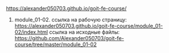 https://alexander050703.github.io/goit-fe-course/

1) module_01-02.
ссылка на рабочую страницу: https://alexander050703.github.io/goit-fe-course/module_01-02/index.html
ссылка на исходные файлы: https://github.com/Alexander050703/goit-fe-course/tree/master/module_01-02

